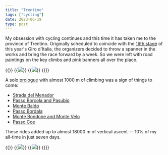 ```yaml
---
title: "Trentino"
tags: ["cycling"]
date: 2023-06-19
type: post
---
```

My obsession with cycling continues and this time it has taken me to the province of Trentino. Originally scheduled to coincide with the [16th stage](https://www.giroditalia.it/en/tappe/stage-16-of-the-giro-ditalia-2023-sabbio-chiese-monte-bondone/) of this year's Giro d'Italia, the organizers decided to throw a spanner in the works and bring the race forward by a week. So we were left with road paintings on the key climbs and pink banners all over the place.

{{<wrap>}}
  {{<image src="img/san-colombano.jpg" caption="Eremo di San Colombano">}}
  {{<image src="img/pasubio.jpg" caption="Ossario del Pasubio">}}
{{</wrap>}}

A solo [prologue](https://www.strava.com/activities/9152209086) with almost 1000 m of climbing was a sign of things to come:

- [Strada del Menador](https://www.strava.com/activities/9156961693)
- [Passo Borcola and Pasubio](https://www.strava.com/activities/9163566488)
- [Monte Baldo](https://www.strava.com/activities/9169615417)
- [Passo Bordala](https://www.strava.com/activities/9175048818)
- [Monte Bondone and Monte Velo](https://www.strava.com/activities/9182493042)
- [Passo Coe](https://www.strava.com/activities/9189176957)

These rides added up to almost 18000 m of vertical ascent &mdash; 10% of my all-time in just seven days.

{{<wrap>}}
  {{<image src="img/lake-garda.jpg" caption="View onto Lake Garda from Monte Baldo">}}
  {{<image src="img/maria.jpg" caption="A statue of Mary">}}
{{</wrap>}}
